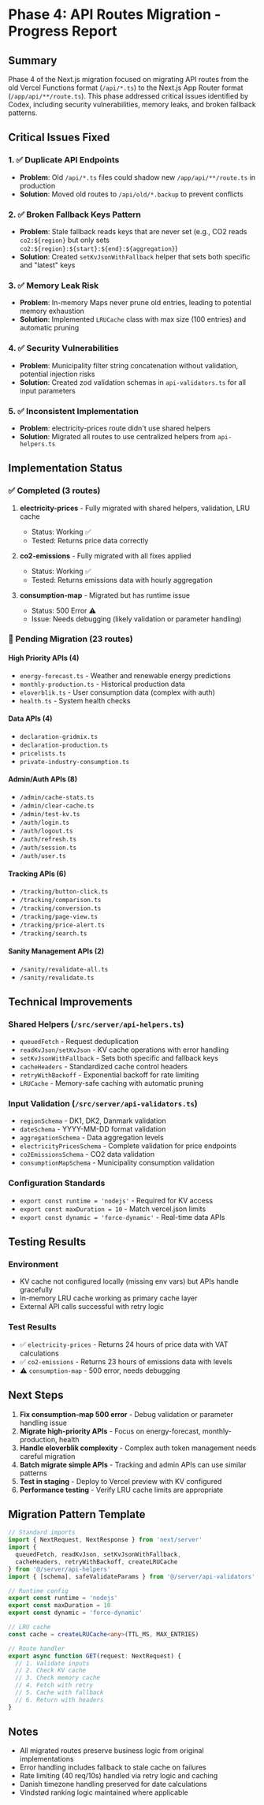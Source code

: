 # Phase 4: API Routes Migration - Progress Report

## Summary
Phase 4 of the Next.js migration focused on migrating API routes from the old Vercel Functions format (`/api/*.ts`) to the Next.js App Router format (`/app/api/**/route.ts`). This phase addressed critical issues identified by Codex, including security vulnerabilities, memory leaks, and broken fallback patterns.

## Critical Issues Fixed

### 1. ✅ Duplicate API Endpoints
- **Problem**: Old `/api/*.ts` files could shadow new `/app/api/**/route.ts` in production
- **Solution**: Moved old routes to `/api/old/*.backup` to prevent conflicts

### 2. ✅ Broken Fallback Keys Pattern  
- **Problem**: Stale fallback reads keys that are never set (e.g., CO2 reads `co2:${region}` but only sets `co2:${region}:${start}:${end}:${aggregation}`)
- **Solution**: Created `setKvJsonWithFallback` helper that sets both specific and "latest" keys

### 3. ✅ Memory Leak Risk
- **Problem**: In-memory Maps never prune old entries, leading to potential memory exhaustion
- **Solution**: Implemented `LRUCache` class with max size (100 entries) and automatic pruning

### 4. ✅ Security Vulnerabilities
- **Problem**: Municipality filter string concatenation without validation, potential injection risks
- **Solution**: Created zod validation schemas in `api-validators.ts` for all input parameters

### 5. ✅ Inconsistent Implementation
- **Problem**: electricity-prices route didn't use shared helpers
- **Solution**: Migrated all routes to use centralized helpers from `api-helpers.ts`

## Implementation Status

### ✅ Completed (3 routes)
1. **electricity-prices** - Fully migrated with shared helpers, validation, LRU cache
   - Status: Working ✅
   - Tested: Returns price data correctly
   
2. **co2-emissions** - Fully migrated with all fixes applied
   - Status: Working ✅
   - Tested: Returns emissions data with hourly aggregation
   
3. **consumption-map** - Migrated but has runtime issue
   - Status: 500 Error ⚠️
   - Issue: Needs debugging (likely validation or parameter handling)

### 🔄 Pending Migration (23 routes)

#### High Priority APIs (4)
- `energy-forecast.ts` - Weather and renewable energy predictions
- `monthly-production.ts` - Historical production data
- `eloverblik.ts` - User consumption data (complex with auth)
- `health.ts` - System health checks

#### Data APIs (4)
- `declaration-gridmix.ts`
- `declaration-production.ts`
- `pricelists.ts`
- `private-industry-consumption.ts`

#### Admin/Auth APIs (8)
- `/admin/cache-stats.ts`
- `/admin/clear-cache.ts`
- `/admin/test-kv.ts`
- `/auth/login.ts`
- `/auth/logout.ts`
- `/auth/refresh.ts`
- `/auth/session.ts`
- `/auth/user.ts`

#### Tracking APIs (6)
- `/tracking/button-click.ts`
- `/tracking/comparison.ts`
- `/tracking/conversion.ts`
- `/tracking/page-view.ts`
- `/tracking/price-alert.ts`
- `/tracking/search.ts`

#### Sanity Management APIs (2)
- `/sanity/revalidate-all.ts`
- `/sanity/revalidate.ts`

## Technical Improvements

### Shared Helpers (`/src/server/api-helpers.ts`)
- `queuedFetch` - Request deduplication
- `readKvJson/setKvJson` - KV cache operations with error handling
- `setKvJsonWithFallback` - Sets both specific and fallback keys
- `cacheHeaders` - Standardized cache control headers
- `retryWithBackoff` - Exponential backoff for rate limiting
- `LRUCache` - Memory-safe caching with automatic pruning

### Input Validation (`/src/server/api-validators.ts`)
- `regionSchema` - DK1, DK2, Danmark validation
- `dateSchema` - YYYY-MM-DD format validation
- `aggregationSchema` - Data aggregation levels
- `electricityPricesSchema` - Complete validation for price endpoints
- `co2EmissionsSchema` - CO2 data validation
- `consumptionMapSchema` - Municipality consumption validation

### Configuration Standards
- `export const runtime = 'nodejs'` - Required for KV access
- `export const maxDuration = 10` - Match vercel.json limits
- `export const dynamic = 'force-dynamic'` - Real-time data APIs

## Testing Results

### Environment
- KV cache not configured locally (missing env vars) but APIs handle gracefully
- In-memory LRU cache working as primary cache layer
- External API calls successful with retry logic

### Test Results
- ✅ `electricity-prices` - Returns 24 hours of price data with VAT calculations
- ✅ `co2-emissions` - Returns 23 hours of emissions data with levels
- ⚠️ `consumption-map` - 500 error, needs debugging

## Next Steps

1. **Fix consumption-map 500 error** - Debug validation or parameter handling issue
2. **Migrate high-priority APIs** - Focus on energy-forecast, monthly-production, health
3. **Handle eloverblik complexity** - Complex auth token management needs careful migration
4. **Batch migrate simple APIs** - Tracking and admin APIs can use similar patterns
5. **Test in staging** - Deploy to Vercel preview with KV configured
6. **Performance testing** - Verify LRU cache limits are appropriate

## Migration Pattern Template

```typescript
// Standard imports
import { NextRequest, NextResponse } from 'next/server'
import { 
  queuedFetch, readKvJson, setKvJsonWithFallback,
  cacheHeaders, retryWithBackoff, createLRUCache
} from '@/server/api-helpers'
import { [schema], safeValidateParams } from '@/server/api-validators'

// Runtime config
export const runtime = 'nodejs'
export const maxDuration = 10
export const dynamic = 'force-dynamic'

// LRU cache
const cache = createLRUCache<any>(TTL_MS, MAX_ENTRIES)

// Route handler
export async function GET(request: NextRequest) {
  // 1. Validate inputs
  // 2. Check KV cache
  // 3. Check memory cache
  // 4. Fetch with retry
  // 5. Cache with fallback
  // 6. Return with headers
}
```

## Notes
- All migrated routes preserve business logic from original implementations
- Error handling includes fallback to stale cache on failures
- Rate limiting (40 req/10s) handled via retry logic and caching
- Danish timezone handling preserved for date calculations
- Vindstød ranking logic maintained where applicable